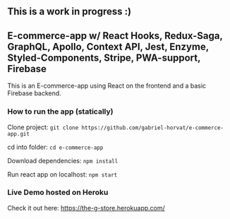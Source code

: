 This is a work in progress :)
---

## E-commerce-app w/ React Hooks, Redux-Saga, GraphQL, Apollo, Context API, Jest, Enzyme, Styled-Components, Stripe, PWA-support, Firebase

This is an E-commerce-app using React on the frontend and a basic Firebase backend.


### How to run the app (statically)

Clone project: 
`git clone https://github.com/gabriel-horvat/e-commerce-app.git`

cd into folder:
`cd e-commerce-app`

Download dependencies:
`npm install`

Run react app on localhost:
`npm start`


### Live Demo hosted on Heroku
Check it out here:
https://the-g-store.herokuapp.com/


